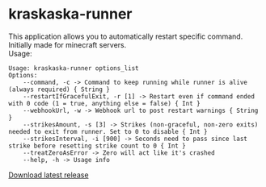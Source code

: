 # kraskaska-runner
This application allows you to automatically restart specific command. Initially made for minecraft servers.  
Usage:  
```
Usage: kraskaska-runner options_list
Options:
    --command, -c -> Command to keep running while runner is alive (always required) { String }
    --restartIfGracefulExit, -r [1] -> Restart even if command ended with 0 code (1 = true, anything else = false) { Int }
    --webhookUrl, -w -> Webhook url to post restart warnings { String }
    --strikesAmount, -s [3] -> Strikes (non-graceful, non-zero exits) needed to exit from runner. Set to 0 to disable { Int }
    --strikesInterval, -i [900] -> Seconds need to pass since last strike before resetting strike count to 0 { Int }
    --treatZeroAsError -> Zero will act like it's crashed
    --help, -h -> Usage info
```
[Download latest release](https://github.com/getkirill/kraskaska-runner/releases/latest)